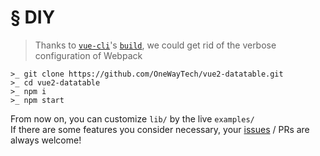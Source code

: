 # § DIY

> Thanks to [`vue-cli`](https://github.com/vuejs/vue-cli)'s [`build`](https://github.com/vuejs/vue-cli/blob/master/docs/build.md), we could get rid of the verbose configuration of Webpack

```
>_ git clone https://github.com/OneWayTech/vue2-datatable.git
>_ cd vue2-datatable
>_ npm i
>_ npm start
```

From now on, you can customize `lib/` by the live `examples/`  
If there are some features you consider necessary, your [issues](https://github.com/OneWayTech/vue2-datatable/issues/new) / PRs are always welcome!
